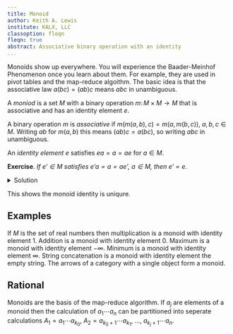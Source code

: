 ```yaml
---
title: Monoid
author: Keith A. Lewis
institute: KALX, LLC
classoption: fleqn
fleqn: true
abstract: Associative binary operation with an identity
...
```


Monoids show up everywhere. You will experience the Baader-Meinhof Phenomenon
once you learn about them. For example, they are used in pivot tables and the map-reduce algoithm.
The basic idea is that the associative law $a(bc) = (ab)c$ means $abc$ in unambiguous.

A _moniod_ is a set $M$ with a binary operation $m\colon M\times M\to M$ that is
associative and has an identity element $e$.

A binary operation $m$ is _associative_ if $m(m(a,b),c) = m(a,m(b,c))$, $a,b,c\in M$.
Writing $ab$ for $m(a,b)$ this means $(ab)c = a(bc)$, so writing $abc$ in unambiguous.

An _identity element_ $e$ satisfies $ea = a = ae$ for $a\in M$.

__Exercise__. _If $e'\in M$ satisfies $e'a = a = ae'$, $a\in M$, then $e' = e$_.

<details><summary>Solution</summary>
$e' = e'e = e$.
</details>

This shows the monoid identity is uniqure.

## Examples

If $M$ is the set of real numbers then multiplication is a monoid with identity element 1.
Addition is a monoid with identity element 0. Maximum is a monoid with identity element $-\infty$.
Minimum is a monoid with identity element $\infty$.
String concatenation is a monoid with identity element the empty string.
The arrows of a category with a single object form a monoid.

## Rational

Monoids are the basis of the map-reduce algorithm.
If $a_j$ are elements of a monoid then the calculation of $a_1\cdots a_n$ can
be partitioned into seperate calculations $A_1 = a_1\cdots a_{k_0}$,
$A_2 = a_{k_0 + 1}\cdots a_{k_1}$, $\dots$, $a_{k_j + 1}\cdots a_n$.
